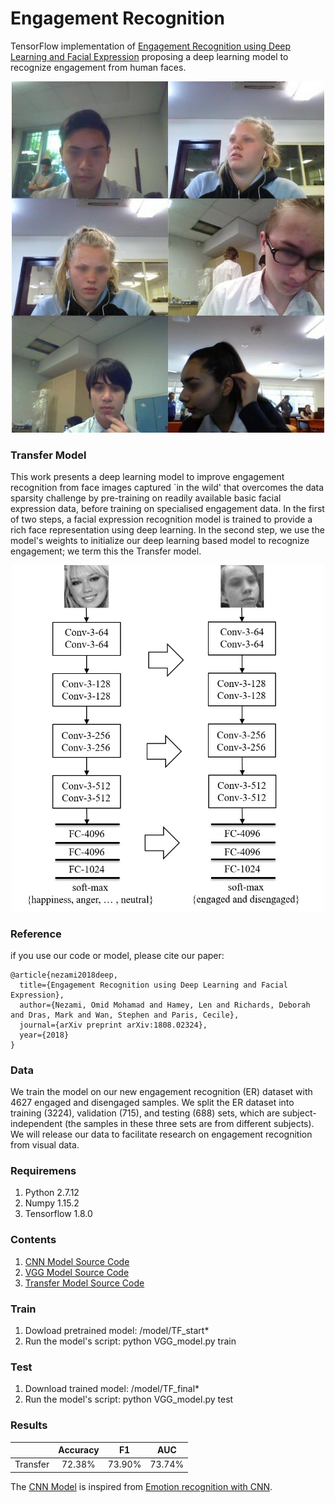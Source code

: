 # Engagement Recognition

TensorFlow implementation of [Engagement Recognition using Deep Learning and Facial Expression](https://arxiv.org/abs/1808.02324) proposing a deep learning model to recognize engagement from human faces.

<p align="center">
<img src="images/sample_eng.jpg" width=500 high=700>
</p>


### Transfer Model
This work presents a deep learning model to improve engagement recognition from face images captured `in the wild' that overcomes the data sparsity challenge by pre-training on readily available basic facial expression data, before training on specialised engagement data. In the first of two steps, a facial expression recognition model is trained to provide a rich face representation using deep learning. In the second step, we use the model's weights to initialize our deep learning based model to recognize engagement; we term this the Transfer model. 

<p align="center">
<img src="images/VGG_eng_model.jpg" width=500 high=700>
</p>

### Reference
if you use our code or model, please cite our paper:
```
@article{nezami2018deep,
  title={Engagement Recognition using Deep Learning and Facial Expression},
  author={Nezami, Omid Mohamad and Hamey, Len and Richards, Deborah and Dras, Mark and Wan, Stephen and Paris, Cecile},
  journal={arXiv preprint arXiv:1808.02324},
  year={2018}
}
```
### Data
We train the model on our new engagement recognition (ER) dataset with 4627 engaged and disengaged samples. We split the ER dataset into training (3224), validation (715), and testing (688) sets, which are subject-independent (the samples in these three sets are from different subjects). We will release our data to facilitate research on engagement recognition from visual data.

### Requiremens
1. Python 2.7.12
2. Numpy 1.15.2
3. Tensorflow 1.8.0

### Contents
1. [CNN Model Source Code](/code/CNN_model.py)
2. [VGG Model Source Code](/code/VGG_model.py)
3. [Transfer Model Source Code](/code/VGG_model.py)

### Train
1. Dowload pretrained model:
   /model/TF_start*
2. Run the model's script:
    python VGG_model.py train

### Test
1. Download trained model: 
   /model/TF_final*
2. Run the model's script:
    python VGG_model.py test
    
### Results
|                   | Accuracy     | F1 | AUC    |
|-------------------|:-------------------:|:------------------------:|:---------------------:|
|Transfer | 72.38%  | 73.90% | 73.74%  |

The [CNN Model](/code/CNN_model.py) is inspired from [Emotion recognition with CNN](
https://github.com/isseu/emotion-recognition-neural-networks).
